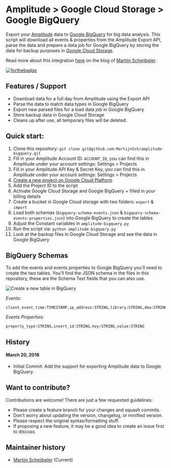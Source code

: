 # Amplitude > Google Cloud Storage > Google BigQuery
Export your [Amplitude](https://amplitude.com/) data to [Google BigQuery](https://bigquery.cloud.google.com) for big data analysis.
This script will download all events & properties from the Amplitude
Export API, parse the data and prepare a data job for Google BigQuery
by storing the data for backup purposes in [Google Cloud Storage](https://cloud.google.com/storage/).

Read more about this integration [here](http://www.martijnscheijbeler.com/import-amplitude-into-google-bigquery/) on the blog of [Martijn Scheijbeler](http//www.martijnscheijbeler.com).

[![forthebadge](https://forthebadge.com/images/badges/fuck-it-ship-it.svg)](https://forthebadge.com)


## Features / Support
* Download data for a full day from Amplitude using the Export API
* Parse the data to match data types in Google BigQuery
* Export new parsed files for a load data job in Google BigQuery
* Store backup data in Google Cloud Storage
* Cleans up after use, all temporary files will be deleted.


## Quick start:
1. Clone this repository: `git clone git@github.com:MartijnSch/amplitude-bigquery.git`
2. Fill in your Amplitude Account ID: `ACCOUNT_ID`, you can find this in Amplitude under your account settings: Settings > Projects
3. Fill in your Amplitude API Key & Secret Key, you can find this in Amplitude under your account settings: Settings > Projects
4. [Create a new project on Google Cloud Platform](https://console.cloud.google.com/home/dashboard)
5. Add the Project ID to the script
6. Activate Google Cloud Storage and Google BigQuery + filled in your billing details
7. Create a bucket in Google Cloud storage with two folders: `export` & `import`
8. Load both schemas (`bigquery-schema-events.json` & `bigquery-schema-events-properties.json`) into Google BigQuery to create the tables
9. Adjust the Constant variables in `amplitude-bigquery.py`
10. Run the script via: `python amplitude-bigquery.py`
11. Look at the backup files in Google Cloud Storage and see the data in Google BigQuery


## BigQuery Schemas

To add the events and events properties to Google BigQuery you'll need to create the two tables. You'll find the JSON schema in the files in this repository, these are the Schema Text fields that you can also use.

![Create a new table in BigQuery](https://monosnap-m.s3.amazonaws.com/Google_BigQuery_2018-03-15_11-10-05.png)

*Events:* 
```
client_event_time:TIMESTAMP,ip_address:STRING,library:STRING,dma:STRING,user_creation_time:TIMESTAMP,insert_id:STRING,schema:INTEGER,processed_time:TIMESTAMP,client_upload_time:TIMESTAMP,app:INTEGER,user_id:STRING,city:STRING,event_type:STRING,device_carrier:STRING,location_lat:STRING,event_time:TIMESTAMP,platform:STRING,is_attribution_event:BOOLEAN,os_version:INTEGER,paying:BOOLEAN,amplitude_id:INTEGER,device_type:STRING,sample_rate:STRING,device_manufacturer:STRING,start_version:STRING,uuid:STRING,version_name:STRING,location_lng:STRING,server_upload_time:TIMESTAMP,event_id:INTEGER,device_id:STRING,device_family:STRING,os_name:STRING,adid:STRING,amplitude_event_type:STRING,device_brand:STRING,country:STRING,device_model:STRING,language:STRING,region:STRING,session_id:INTEGER,idfa:STRING
```

*Events Properties:*
```
property_type:STRING,insert_id:STRING,key:STRING,value:STRING
```

## History
#### March 20, 2018
* Initial Commit: Add the support for exporting Amplitude data to Google BigQuery.


## Want to contribute?
Contributions are welcome! There are just a few requested guidelines:

* Please create a feature branch for your changes and squash commits.
* Don't worry about updating the version, changelog, or minified version.
* Please respect the original syntax/formatting stuff.
* If proposing a new feature, it may be a good idea to create an issue first to discuss.


## Maintainer history
  * [Martijn Scheijbeler](https://github.com/martijnsch) (Current)